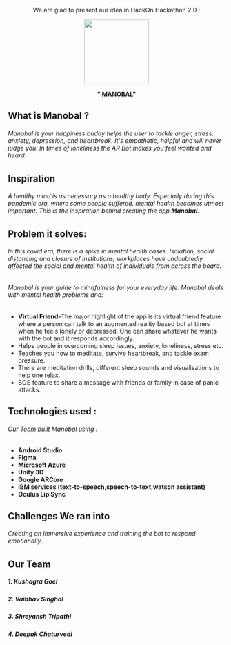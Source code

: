 
<p align=center> We are glad to present our idea in HackOn Hackathon 2.0 : </p>

<p align=center><img src="https://github.com/Vaibhav5702/Manobal/blob/main/readme/MANOBAL.png" height=150 width=150 ></img></p>
<p align=center> <b><u> " MANOBAL" </b></u></p>

## What is Manobal ?
###### Manobal is your happiness buddy helps the user to tackle anger, stress, anxiety, depression, and heartbreak. It's empathetic, helpful and will never judge you. In times of loneliness the AR Bot makes you feel wanted and heard.
## Inspiration 
###### A healthy mind is as necessary as a healthy body. Especially during this pandemic era, where some people suffered, mental health becomes utmost important. This is the inspiration behind creating the app <b>Manobal</b>.

## Problem it solves:
###### In this covid era, there is a spike in mental health cases. Isolation, social distancing and closure of institutions, workplaces have undoubtedly affected the social and mental health of individuals from across the board.
###### Manobal is your guide to mindfulness for your everyday life. Manobal deals with mental health problems and:
<ul>
<li><b>Virtual Friend-</b>The major highlight of the app is its virtual friend feature where a person can talk to an augmented reality based bot at times when he feels lonely or depressed. One can share whatever he wants with the bot and it responds accordingly.</li>
<li>Helps people in overcoming sleep issues, anxiety, loneliness, stress etc.</li>
<li>Teaches you how to meditate, survive heartbreak, and tackle exam pressure.</li>
<li>There are meditation drills, different sleep sounds and visualisations to help one relax.</li>
<li>SOS feature to share a message with friends or family in case of panic attacks.</li>
</ul>


## Technologies used : 
###### Our Team built Manobal using  :
<ul>
  <li> <b>Android Studio</b> </li>
  <li> <b>Figma</b> </li>
  <li> <b>Microsoft Azure</b></li>
  <li> <b>Unity 3D</b></li>
  <li><b>Google ARCore</b></li>
  <li><b>IBM services (text-to-speech,speech-to-text,watson assistant)</b></li>
  <li><b>Oculus Lip Sync</b></li>
</ul>

## Challenges We ran into
###### Creating an immersive experience and training the bot to respond emotionally.

##   Our Team
##### 1. Kushagra Goel
##### 2. Vaibhav Singhal
##### 3. Shreyansh Tripathi
##### 4. Deepak Chaturvedi
